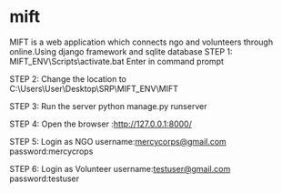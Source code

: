 # mift
MIFT is a web application which connects ngo and volunteers through online.Using django framework and sqlite database
STEP 1:
MIFT_ENV\Scripts\activate.bat Enter in command prompt

STEP 2:
Change the location to C:\Users\User\Desktop\SRP\MIFT_ENV\MIFT

STEP 3:
Run the server python manage.py runserver

STEP 4:
Open the browser :http://127.0.0.1:8000/

STEP 5:
Login as NGO
username:mercycorps@gmail.com
password:mercycrops

STEP 6:
Login as Volunteer
username:testuser@gmail.com
password:testuser



